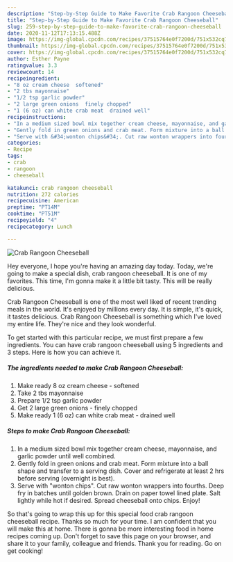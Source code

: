 ```yaml
---
description: "Step-by-Step Guide to Make Favorite Crab Rangoon Cheeseball"
title: "Step-by-Step Guide to Make Favorite Crab Rangoon Cheeseball"
slug: 259-step-by-step-guide-to-make-favorite-crab-rangoon-cheeseball
date: 2020-11-12T17:13:15.488Z
image: https://img-global.cpcdn.com/recipes/37515764e0f7200d/751x532cq70/crab-rangoon-cheeseball-recipe-main-photo.jpg
thumbnail: https://img-global.cpcdn.com/recipes/37515764e0f7200d/751x532cq70/crab-rangoon-cheeseball-recipe-main-photo.jpg
cover: https://img-global.cpcdn.com/recipes/37515764e0f7200d/751x532cq70/crab-rangoon-cheeseball-recipe-main-photo.jpg
author: Esther Payne
ratingvalue: 3.3
reviewcount: 14
recipeingredient:
- "8 oz cream cheese  softened"
- "2 tbs mayonnaise"
- "1/2 tsp garlic powder"
- "2 large green onions  finely chopped"
- "1 (6 oz) can white crab meat  drained well"
recipeinstructions:
- "In a medium sized bowl mix together cream cheese, mayonnaise, and garlic powder until well combined."
- "Gently fold in green onions and crab meat. Form mixture into a ball shape and transfer to a serving dish. Cover and refrigerate at least 2 hrs before serving (overnight is best)."
- "Serve with &#34;wonton chips&#34;. Cut raw wonton wrappers into fourths. Deep fry in batches until golden brown. Drain on paper towel lined plate. Salt lightly while hot if desired. Spread cheeseball onto chips. Enjoy!"
categories:
- Recipe
tags:
- crab
- rangoon
- cheeseball

katakunci: crab rangoon cheeseball 
nutrition: 272 calories
recipecuisine: American
preptime: "PT14M"
cooktime: "PT51M"
recipeyield: "4"
recipecategory: Lunch

---
```



![Crab Rangoon Cheeseball](https://img-global.cpcdn.com/recipes/37515764e0f7200d/751x532cq70/crab-rangoon-cheeseball-recipe-main-photo.jpg)

Hey everyone, I hope you're having an amazing day today. Today, we're going to make a special dish, crab rangoon cheeseball. It is one of my favorites. This time, I'm gonna make it a little bit tasty. This will be really delicious.

Crab Rangoon Cheeseball is one of the most well liked of recent trending meals in the world. It's enjoyed by millions every day. It is simple, it's quick, it tastes delicious. Crab Rangoon Cheeseball is something which I've loved my entire life. They're nice and they look wonderful.




To get started with this particular recipe, we must first prepare a few ingredients. You can have crab rangoon cheeseball using 5 ingredients and 3 steps. Here is how you can achieve it.

<!--inarticleads1-->

##### The ingredients needed to make Crab Rangoon Cheeseball:

1. Make ready 8 oz cream cheese - softened
1. Take 2 tbs mayonnaise
1. Prepare 1/2 tsp garlic powder
1. Get 2 large green onions - finely chopped
1. Make ready 1 (6 oz) can white crab meat - drained well




<!--inarticleads2-->

##### Steps to make Crab Rangoon Cheeseball:

1. In a medium sized bowl mix together cream cheese, mayonnaise, and garlic powder until well combined.
1. Gently fold in green onions and crab meat. Form mixture into a ball shape and transfer to a serving dish. Cover and refrigerate at least 2 hrs before serving (overnight is best).
1. Serve with &#34;wonton chips&#34;. Cut raw wonton wrappers into fourths. Deep fry in batches until golden brown. Drain on paper towel lined plate. Salt lightly while hot if desired. Spread cheeseball onto chips. Enjoy!




So that's going to wrap this up for this special food crab rangoon cheeseball recipe. Thanks so much for your time. I am confident that you will make this at home. There is gonna be more interesting food in home recipes coming up. Don't forget to save this page on your browser, and share it to your family, colleague and friends. Thank you for reading. Go on get cooking!
